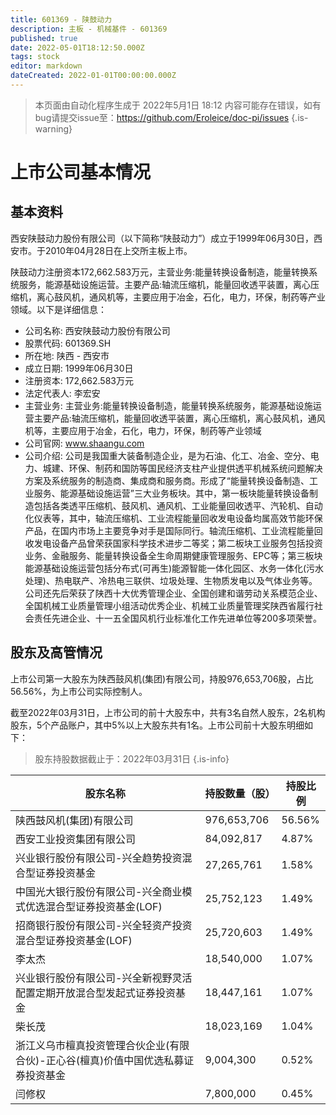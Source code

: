 ```yaml
---
title: 601369 - 陕鼓动力
description: 主板 - 机械基件 - 601369
published: true
date: 2022-05-01T18:12:50.000Z
tags: stock
editor: markdown
dateCreated: 2022-01-01T00:00:00.000Z
---
```


> 本页面由自动化程序生成于 2022年5月1日 18:12
> 内容可能存在错误，如有bug请提交issue至：https://github.com/Eroleice/doc-pi/issues
{.is-warning}

# 上市公司基本情况

## 基本资料

西安陕鼓动力股份有限公司（以下简称“陕鼓动力”）成立于1999年06月30日，西安市。于2010年04月28日在上交所主板上市。

陕鼓动力注册资本172,662.583万元，主营业务:能量转换设备制造，能量转换系统服务，能源基础设施运营。主要产品:轴流压缩机，能量回收透平装置，离心压缩机，离心鼓风机，通风机等，主要应用于冶金，石化，电力，环保，制药等产业领域。以下是详细信息：

- 公司名称: 西安陕鼓动力股份有限公司
- 股票代码: 601369.SH
- 所在地: 陕西 - 西安市
- 成立日期: 1999年06月30日
- 注册资本: 172,662.583万元
- 法定代表人: 李宏安
- 主营业务: 主营业务:能量转换设备制造，能量转换系统服务，能源基础设施运营主要产品:轴流压缩机，能量回收透平装置，离心压缩机，离心鼓风机，通风机等，主要应用于冶金，石化，电力，环保，制药等产业领域
- 公司官网: www.shaangu.com
- 公司介绍: 公司是我国重大装备制造企业，是为石油、化工、冶金、空分、电力、城建、环保、制药和国防等国民经济支柱产业提供透平机械系统问题解决方案及系统服务的制造商、集成商和服务商。形成了“能量转换设备制造、工业服务、能源基础设施运营”三大业务板块。其中，第一板块能量转换设备制造包括各类透平压缩机、鼓风机、通风机、工业能量回收透平、汽轮机、自动化仪表等，其中，轴流压缩机、工业流程能量回收发电设备均属高效节能环保产品，在国内市场上主要竞争对手是国际同行。轴流压缩机、工业流程能量回收发电设备产品曾荣获国家科学技术进步二等奖；第二板块工业服务包括投资业务、金融服务、能量转换设备全生命周期健康管理服务、EPC等；第三板块能源基础设施运营包括分布式(可再生)能源智能一体化园区、水务一体化(污水处理)、热电联产、冷热电三联供、垃圾处理、生物质发电以及气体业务等。公司还先后荣获了陕西十大优秀管理企业、全国创建和谐劳动关系模范企业、全国机械工业质量管理小组活动优秀企业、机械工业质量管理奖陕西省履行社会责任先进企业、十一五全国风机行业标准化工作先进单位等200多项荣誉。


## 股东及高管情况

上市公司第一大股东为陕西鼓风机(集团)有限公司，持股976,653,706股，占比56.56%，为上市公司实际控制人。

截至2022年03月31日，上市公司的前十大股东中，共有3名自然人股东，2名机构股东，5个产品账户，其中5%以上大股东共有1名。上市公司前十大股东明细如下：

> 股东持股数据截止于：2022年03月31日
{.is-info}

| 股东名称 | 持股数量（股） | 持股比例 |
| --- | --- | --- |
| 陕西鼓风机(集团)有限公司 | 976,653,706 | 56.56% |
| 西安工业投资集团有限公司 | 84,092,817 | 4.87% |
| 兴业银行股份有限公司-兴全趋势投资混合型证券投资基金 | 27,265,761 | 1.58% |
| 中国光大银行股份有限公司-兴全商业模式优选混合型证券投资基金(LOF) | 25,752,123 | 1.49% |
| 招商银行股份有限公司-兴全轻资产投资混合型证券投资基金(LOF) | 25,720,603 | 1.49% |
| 李太杰 | 18,540,000 | 1.07% |
| 兴业银行股份有限公司-兴全新视野灵活配置定期开放混合型发起式证券投资基金 | 18,447,161 | 1.07% |
| 柴长茂 | 18,023,169 | 1.04% |
| 浙江义乌市檀真投资管理合伙企业(有限合伙)-正心谷(檀真)价值中国优选私募证券投资基金 | 9,004,300 | 0.52% |
| 闫修权 | 7,800,000 | 0.45% |





